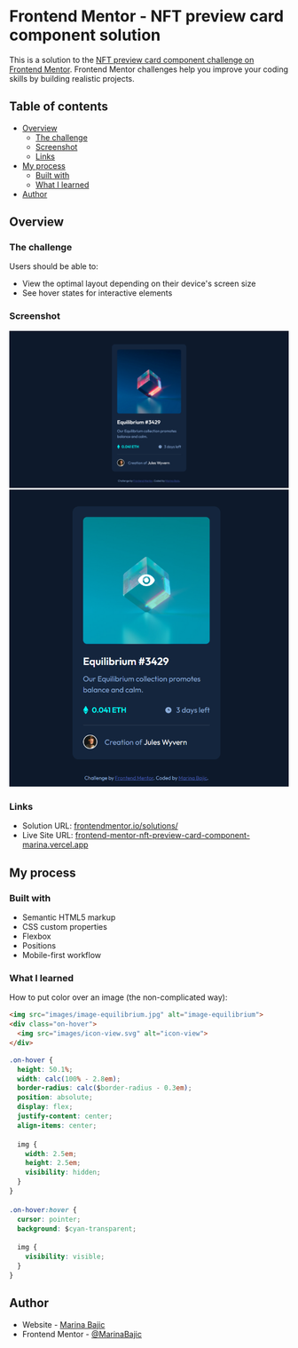 # Frontend Mentor - NFT preview card component solution

This is a solution to the [NFT preview card component challenge on Frontend Mentor](https://www.frontendmentor.io/challenges/nft-preview-card-component-SbdUL_w0U). Frontend Mentor challenges help you improve your coding skills by building realistic projects. 

## Table of contents

- [Overview](#overview)
  - [The challenge](#the-challenge)
  - [Screenshot](#screenshot)
  - [Links](#links)
- [My process](#my-process)
  - [Built with](#built-with)
  - [What I learned](#what-i-learned)
- [Author](#author)

## Overview

### The challenge

Users should be able to:

- View the optimal layout depending on their device's screen size
- See hover states for interactive elements

### Screenshot

![](./screenshots/desktop.png)
![](./screenshots/onhover.png)

### Links

- Solution URL: [frontendmentor.io/solutions/](https://www.frontendmentor.io/solutions/ntf-card-using-flex-and-scss-03v1aBr14b)
- Live Site URL: [frontend-mentor-nft-preview-card-component-marina.vercel.app](https://frontend-mentor-nft-preview-card-component-marina.vercel.app/)

## My process

### Built with

- Semantic HTML5 markup
- CSS custom properties
- Flexbox
- Positions
- Mobile-first workflow

### What I learned

How to put color over an image (the non-complicated way):

```html
<img src="images/image-equilibrium.jpg" alt="image-equilibrium">
<div class="on-hover">
  <img src="images/icon-view.svg" alt="icon-view">
</div>
```
```css
.on-hover {
  height: 50.1%;
  width: calc(100% - 2.8em);
  border-radius: calc($border-radius - 0.3em);
  position: absolute;
  display: flex;
  justify-content: center;
  align-items: center;

  img {
    width: 2.5em;
    height: 2.5em;
    visibility: hidden;
  }
}

.on-hover:hover {
  cursor: pointer;
  background: $cyan-transparent;

  img {
    visibility: visible;
  }
}
```

## Author

- Website - [Marina Bajic](https://marinabajic.github.io/)
- Frontend Mentor - [@MarinaBajic](https://www.frontendmentor.io/profile/MarinaBajic)
